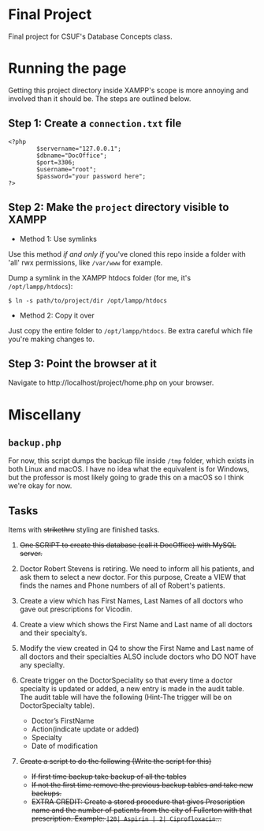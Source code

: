 # Final Project

Final project for CSUF's Database Concepts class. 

# Running the page

Getting this project directory inside XAMPP's scope is more annoying and involved than it should be. The steps are outlined below.

## Step 1: Create a `connection.txt` file

```
<?php
        $servername="127.0.0.1";
        $dbname="DocOffice";
        $port=3306;
        $username="root";
        $password="your password here";
?>
```

## Step 2: Make the `project` directory visible to XAMPP

* Method 1: Use symlinks

Use this method *if and only if* you've cloned this repo inside a folder with 'all' rwx permissions, like `/var/www` for example.

Dump a symlink in the XAMPP htdocs folder (for me, it's `/opt/lampp/htdocs`):

```text
$ ln -s path/to/project/dir /opt/lampp/htdocs
```

* Method 2: Copy it over

Just copy the entire folder to `/opt/lampp/htdocs`. Be extra careful which file you're making changes to.

## Step 3: Point the browser at it

Navigate to http://localhost/project/home.php on your browser.

# Miscellany 

## `backup.php`

For now, this script dumps the backup file inside `/tmp` folder, which exists in both Linux and macOS. I have no idea what the equivalent is for Windows, but the professor is most likely going to grade this on a macOS so I think we're okay for now.

## Tasks

Items with ~~strikethru~~ styling are finished tasks. 

1. ~~One SCRIPT to create this database (call it DocOffice) with MySQL server.~~

1.  Doctor Robert Stevens is retiring. We need to inform all his patients, and ask them to select a new doctor. For this purpose, Create a VIEW that finds the names and Phone numbers of all of Robert's patients. 

1.  Create a view which has First Names, Last Names of all doctors who gave out prescriptions for Vicodin. 

1.  Create a view which shows the First Name and Last name of all doctors and their specialty’s. 

1.  Modify the view created in Q4 to show the First Name and Last name of all doctors and their specialties ALSO include doctors who DO NOT have any specialty.

1.  Create trigger on the DoctorSpeciality so that every time a doctor specialty is updated or added, a new entry is made in the audit table. The audit table will have the following (Hint-The trigger will be on DoctorSpecialty table). 

    * Doctor’s FirstName 
    * Action(indicate update or added) 
    * Specialty 
    * Date of modification 
 
1.  ~~Create a script to do the following (Write the script for this)~~

    * ~~If first time backup take backup of all the tables~~
    * ~~If not the first time remove the previous backup tables and take new backups.~~
    * ~~EXTRA CREDIT: Create a stored procedure that gives Prescription name and the number of patients from the city of Fullerton with that prescription. Example: `|20| Aspirin | 2| Ciprofloxacin`...~~
